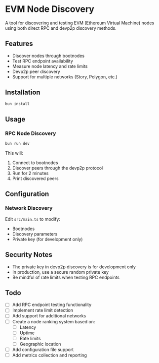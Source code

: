 # EVM Node Discovery

A tool for discovering and testing EVM (Ethereum Virtual Machine) nodes using both direct RPC and devp2p discovery methods.

## Features

-   Discover nodes through bootnodes
-   Test RPC endpoint availability
-   Measure node latency and rate limits
-   Devp2p peer discovery
-   Support for multiple networks (Story, Polygon, etc.)

## Installation

```bash
bun install
```

## Usage

### RPC Node Discovery

```bash
bun run dev
```

This will:

1. Connect to bootnodes
2. Discover peers through the devp2p protocol
3. Run for 2 minutes
4. Print discovered peers

## Configuration

### Network Discovery

Edit `src/main.ts` to modify:

-   Bootnodes
-   Discovery parameters
-   Private key (for development only)

## Security Notes

-   The private key in devp2p discovery is for development only
-   In production, use a secure random private key
-   Be mindful of rate limits when testing RPC endpoints

## Todo

-   [ ] Add RPC endpoint testing functionality
-   [ ] Implement rate limit detection
-   [ ] Add support for additional networks
-   [ ] Create a node ranking system based on:
    -   [ ] Latency
    -   [ ] Uptime
    -   [ ] Rate limits
    -   [ ] Geographic location
-   [ ] Add configuration file support
-   [ ] Add metrics collection and reporting
